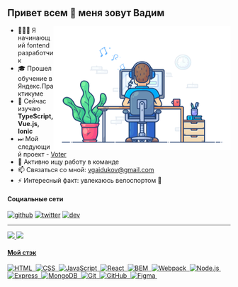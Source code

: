 ## Привет всем 👋 меня зовут Вадим

<img align="right" src="https://github.com/vgaidukov/vgaidukov/blob/main/developer.gif" alt="Hola Coders" width="400" height="280"/> 

- 👨🏻‍💻 Я начинающий fontend разработчик
- 🎓 Прошел обучение в Яндекс.Практикуме
- 🌱 Сейчас изучаю **TypeScript, Vue.js, Ionic**
- ⏭ Мой следующий проект - [Voter](https://github.com/vgaidukov/voter)
- 🔎 Активно ищу работу в команде
- 📫 Связаться со мной: vgaidukov@gmail.com
- ⚡ Интересный факт: увлекаюсь велоспортом 🚵

#### Социальные сети
[<img src='https://cdn.jsdelivr.net/npm/simple-icons@3.0.1/icons/github.svg' alt='github' height='40'>](https://github.com/vgaidukov)
[<img src='https://cdn.jsdelivr.net/npm/simple-icons@3.0.1/icons/habr.svg' alt='twitter' height='40'>](https://career.habr.com/vadim_gdkv)
[<img src='https://cdn.jsdelivr.net/npm/simple-icons@3.0.1/icons/instagram.svg' alt='dev' height='40'>](https://www.instagram.com/vadim_gdkv)   

---
<div>
  <a href="https://github.com/vgaidukov">
  <img height="167em" src="https://github-readme-stats.vercel.app/api/top-langs/?username=vgaidukov&layout=compact&langs_count=6"/>
  <img height="167em" src="https://github-readme-stats.vercel.app/api?username=vgaidukov&show_icons=true&include_all_commits=true&count_private=true"/>
</div>
  
#### Мой стэк
  ![HTML](https://img.shields.io/badge/-HTML-05122A?style=flat&logo=HTML5)&nbsp;
![CSS](https://img.shields.io/badge/-CSS-05122A?style=flat&logo=CSS3&logoColor=1572B6)&nbsp;
![JavaScript](https://img.shields.io/badge/-JavaScript-05122A?style=flat&logo=javascript)&nbsp;
![React](https://img.shields.io/badge/-React-05122A?style=flat&logo=react)&nbsp;
![BEM](https://img.shields.io/badge/-BEM-05122A?style=flat&logo=BEM)&nbsp;
![Webpack](https://img.shields.io/badge/-Webpack-05122A?style=flat&logo=Webpack)&nbsp;
![Node.js](https://img.shields.io/badge/-Node.js-05122A?style=flat&logo=Node.js&logoColor=339933)&nbsp;
![Express](https://img.shields.io/badge/-Express-05122A?style=flat&logo=Express)&nbsp;
![MongoDB](https://img.shields.io/badge/-MongoDB-05122A?style=flat&logo=MongoDB&logoColor=47A248)&nbsp;
![Git](https://img.shields.io/badge/-Git-05122A?style=flat&logo=git)&nbsp;
![GitHub](https://img.shields.io/badge/-GitHub-05122A?style=flat&logo=github)&nbsp;
![Figma](https://img.shields.io/badge/-Figma-05122A?style=flat&logo=Figma)&nbsp;
